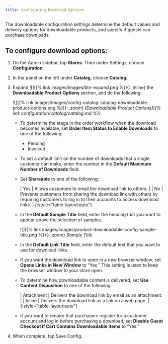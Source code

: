 ```yaml
---
title: Configuring Download Options
---
```


The downloadable configuration settings determine the default values and delivery options for downloadable products, and specify if guests can purchase downloads.

## To configure download options:

1. On the Admin sidebar, tap **Stores**. Then under Settings, choose **Configuration**.

1. In the panel on the left under **Catalog**, choose **Catalog**.

1. Expand ![]({% link images/images/btn-expand.png %}){: .Inline} the **Downloadable Product Options** section, and do the following:

    ![]({% link images/images/config-catalog-catalog-downloadable-product-options.png %}){: .zoom}
    *[Downloadable Product Options]({% link configuration/catalog/catalog.md %})*

    * To determine the stage in the order workflow when the download becomes available, set **Order Item Status to Enable Downloads** to one of the following:

        * Pending
        * Invoiced

    * To set a default limit on the number of downloads that a single customer can make, enter the number in the **Default Maximum Number of Downloads** field.

    * Set **Shareable** to one of the following:

        | Yes | Allows customers to email the download link to others. |
        | No | Prevents customers from sharing the download link with others by requiring customers to log in to their accounts to access download links. |
        {:style="table-layout:auto"}

    * In the **Default Sample Title** field, enter the heading that you want to appear above the selection of samples.

        ![]({% link images/images/product-downloadable-config-sample-title.png %}){: .zoom}
        *Sample Title*

    * In the **Default Link Title** field, enter the default text that you want to use for download links.

    * If you want the download link to open in a new browser window, set **Opens Links in New Window** to “Yes.” This setting is used to keep the browser window to your store open.

    * To determine how downloadable content is delivered, set **Use Content Disposition** to one of the following:

        | Attachment | Delivers the download link by email as an attachment. |
        | Inline | Delivers the download link as a link on a web page. |
        {:style="table-layout:auto"}

    * If you want to require that purchasers register for a customer account and log in before purchasing a download, set **Disable Guest Checkout if Cart Contains Downloadable Items** to “Yes.”

1. When complete, tap <span class="btn">Save Config</span>.
